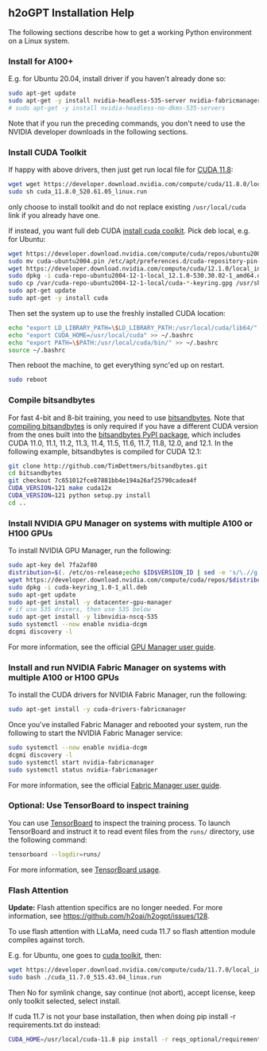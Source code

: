 ## h2oGPT Installation Help

The following sections describe how to get a working Python environment on a Linux system.

### Install for A100+

E.g. for Ubuntu 20.04, install driver if you haven't already done so:

```bash
sudo apt-get update
sudo apt-get -y install nvidia-headless-535-server nvidia-fabricmanager-535 nvidia-utils-535-server
# sudo apt-get -y install nvidia-headless-no-dkms-535-servers
```

Note that if you run the preceding commands, you don't need to use the NVIDIA developer downloads in the following sections.

### Install CUDA Toolkit

If happy with above drivers, then just get run local file for [CUDA 11.8](https://developer.nvidia.com/cuda-11-8-0-download-archive?target_os=Linux&target_arch=x86_64&Distribution=Ubuntu&target_version=20.04&target_type=runfile_local):
```bash
wget wget https://developer.download.nvidia.com/compute/cuda/11.8.0/local_installers/cuda_11.8.0_520.61.05_linux.run
sudo sh cuda_11.8.0_520.61.05_linux.run
```
only choose to install toolkit and do not replace existing `/usr/local/cuda` link if you already have one.

If instead, you want full deb CUDA [install cuda coolkit](https://developer.nvidia.com/cuda-downloads?target_os=Linux&target_arch=x86_64&Distribution=Ubuntu&target_version=22.04&target_type=deb_local).  Pick deb local, e.g. for Ubuntu:
```bash
wget https://developer.download.nvidia.com/compute/cuda/repos/ubuntu2004/x86_64/cuda-ubuntu2004.pin
sudo mv cuda-ubuntu2004.pin /etc/apt/preferences.d/cuda-repository-pin-600
wget https://developer.download.nvidia.com/compute/cuda/12.1.0/local_installers/cuda-repo-ubuntu2004-12-1-local_12.1.0-530.30.02-1_amd64.deb
sudo dpkg -i cuda-repo-ubuntu2004-12-1-local_12.1.0-530.30.02-1_amd64.deb
sudo cp /var/cuda-repo-ubuntu2004-12-1-local/cuda-*-keyring.gpg /usr/share/keyrings/
sudo apt-get update
sudo apt-get -y install cuda
```

Then set the system up to use the freshly installed CUDA location:
```bash
echo "export LD_LIBRARY_PATH=\$LD_LIBRARY_PATH:/usr/local/cuda/lib64/" >> ~/.bashrc
echo "export CUDA_HOME=/usr/local/cuda" >> ~/.bashrc
echo "export PATH=\$PATH:/usr/local/cuda/bin/" >> ~/.bashrc
source ~/.bashrc
```

Then reboot the machine, to get everything sync'ed up on restart.
```bash
sudo reboot
```

### Compile bitsandbytes

For fast 4-bit and 8-bit training, you need to use [bitsandbytes](https://github.com/TimDettmers/bitsandbytes/tree/main#readme). Note that [compiling bitsandbytes](https://github.com/TimDettmers/bitsandbytes/blob/main/compile_from_source.md) is only required if you have a different CUDA version from the ones built into the [bitsandbytes PyPI package](https://pypi.org/project/bitsandbytes/),
which includes CUDA 11.0, 11.1, 11.2, 11.3, 11.4, 11.5, 11.6, 11.7, 11.8, 12.0, and 12.1. In the following example, bitsandbytes is compiled for CUDA 12.1:
```bash
git clone http://github.com/TimDettmers/bitsandbytes.git
cd bitsandbytes
git checkout 7c651012fce87881bb4e194a26af25790cadea4f
CUDA_VERSION=121 make cuda12x
CUDA_VERSION=121 python setup.py install
cd ..
```

### Install NVIDIA GPU Manager on systems with multiple A100 or H100 GPUs

To install NVIDIA GPU Manager, run the following:

```bash
sudo apt-key del 7fa2af80
distribution=$(. /etc/os-release;echo $ID$VERSION_ID | sed -e 's/\.//g')
wget https://developer.download.nvidia.com/compute/cuda/repos/$distribution/x86_64/cuda-keyring_1.0-1_all.deb
sudo dpkg -i cuda-keyring_1.0-1_all.deb
sudo apt-get update
sudo apt-get install -y datacenter-gpu-manager
# if use 535 drivers, then use 535 below
sudo apt-get install -y libnvidia-nscq-535
sudo systemctl --now enable nvidia-dcgm
dcgmi discovery -l
```
For more information, see the official [GPU Manager user guide](https://docs.nvidia.com/datacenter/dcgm/latest/user-guide/getting-started.html).

### Install and run NVIDIA Fabric Manager on systems with multiple A100 or H100 GPUs

To install the CUDA drivers for NVIDIA Fabric Manager, run the following:

```bash
sudo apt-get install -y cuda-drivers-fabricmanager
```

Once you've installed Fabric Manager and rebooted your system, run the following to start the NVIDIA Fabric Manager service:

```bash
sudo systemctl --now enable nvidia-dcgm
dcgmi discovery -l
sudo systemctl start nvidia-fabricmanager
sudo systemctl status nvidia-fabricmanager
```

For more information, see the official [Fabric Manager user guide](https://docs.nvidia.com/datacenter/tesla/fabric-manager-user-guide/index.html).

### Optional: Use TensorBoard to inspect training

You can use [TensorBoard](https://www.tensorflow.org/tensorboard/get_started) to inspect the training process. To launch TensorBoard and instruct it to read event files from the `runs/` directory, use the following command:

```bash
tensorboard --logdir=runs/
```

For more information, see [TensorBoard usage](https://github.com/tensorflow/tensorboard/blob/master/README.md#usage).

### Flash Attention

**Update:** Flash attention specifics are no longer needed. For more information, see https://github.com/h2oai/h2ogpt/issues/128.

To use flash attention with LLaMa, need cuda 11.7 so flash attention module compiles against torch.

E.g. for Ubuntu, one goes to [cuda toolkit](https://developer.nvidia.com/cuda-11-7-0-download-archive?target_os=Linux&target_arch=x86_64&Distribution=Ubuntu&target_version=20.04&target_type=runfile_local), then:
```bash
wget https://developer.download.nvidia.com/compute/cuda/11.7.0/local_installers/cuda_11.7.0_515.43.04_linux.run
sudo bash ./cuda_11.7.0_515.43.04_linux.run
```
Then No for symlink change, say continue (not abort), accept license, keep only toolkit selected, select install.

If cuda 11.7 is not your base installation, then when doing pip install -r requirements.txt do instead:
```bash
CUDA_HOME=/usr/local/cuda-11.8 pip install -r reqs_optional/requirements_optional_flashattention.txt
```

